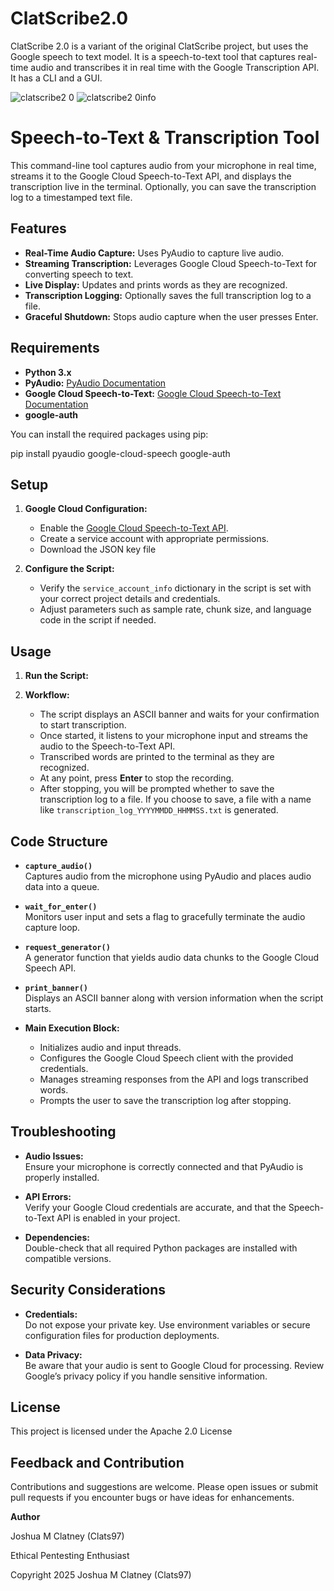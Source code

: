 # ClatScribe2.0
ClatScribe 2.0 is a variant of the original ClatScribe project, but uses the Google speech to text model. It is a speech-to-text tool that captures real-time audio and transcribes it in real time with the Google Transcription API. It has a CLI and a GUI.

![clatscribe2 0](https://github.com/user-attachments/assets/071495d2-89f1-4387-ba09-82190d6d4ecf)
![clatscribe2 0info](https://github.com/user-attachments/assets/a04541ed-a4a0-4d8a-8fc6-aa6ba74df0da)

# Speech-to-Text & Transcription Tool

This command-line tool captures audio from your microphone in real time, streams it to the Google Cloud Speech-to-Text API, and displays the transcription live in the terminal. Optionally, you can save the transcription log to a timestamped text file.

## Features

- **Real-Time Audio Capture:** Uses PyAudio to capture live audio.
- **Streaming Transcription:** Leverages Google Cloud Speech-to-Text for converting speech to text.
- **Live Display:** Updates and prints words as they are recognized.
- **Transcription Logging:** Optionally saves the full transcription log to a file.
- **Graceful Shutdown:** Stops audio capture when the user presses Enter.

## Requirements

- **Python 3.x**  
- **PyAudio:** [PyAudio Documentation](https://people.csail.mit.edu/hubert/pyaudio/)  
- **Google Cloud Speech-to-Text:** [Google Cloud Speech-to-Text Documentation](https://cloud.google.com/speech-to-text/docs)  
- **google-auth**  

You can install the required packages using pip:

pip install pyaudio google-cloud-speech google-auth

## Setup

1. **Google Cloud Configuration:**
   - Enable the [Google Cloud Speech-to-Text API](https://cloud.google.com/speech-to-text).
   - Create a service account with appropriate permissions.
   - Download the JSON key file

2. **Configure the Script:**
   - Verify the `service_account_info` dictionary in the script is set with your correct project details and credentials.
   - Adjust parameters such as sample rate, chunk size, and language code in the script if needed.

## Usage

1. **Run the Script:**

2. **Workflow:**
   - The script displays an ASCII banner and waits for your confirmation to start transcription.
   - Once started, it listens to your microphone input and streams the audio to the Speech-to-Text API.
   - Transcribed words are printed to the terminal as they are recognized.
   - At any point, press **Enter** to stop the recording.
   - After stopping, you will be prompted whether to save the transcription log to a file. If you choose to save, a file with a name like `transcription_log_YYYYMMDD_HHMMSS.txt` is generated.

## Code Structure

- **`capture_audio()`**  
  Captures audio from the microphone using PyAudio and places audio data into a queue.

- **`wait_for_enter()`**  
  Monitors user input and sets a flag to gracefully terminate the audio capture loop.

- **`request_generator()`**  
  A generator function that yields audio data chunks to the Google Cloud Speech API.

- **`print_banner()`**  
  Displays an ASCII banner along with version information when the script starts.

- **Main Execution Block:**  
  - Initializes audio and input threads.
  - Configures the Google Cloud Speech client with the provided credentials.
  - Manages streaming responses from the API and logs transcribed words.
  - Prompts the user to save the transcription log after stopping.

## Troubleshooting

- **Audio Issues:**  
  Ensure your microphone is correctly connected and that PyAudio is properly installed.

- **API Errors:**  
  Verify your Google Cloud credentials are accurate, and that the Speech-to-Text API is enabled in your project.

- **Dependencies:**  
  Double-check that all required Python packages are installed with compatible versions.

## Security Considerations

- **Credentials:**  
  Do not expose your private key. Use environment variables or secure configuration files for production deployments.

- **Data Privacy:**  
  Be aware that your audio is sent to Google Cloud for processing. Review Google’s privacy policy if you handle sensitive information.

## License

This project is licensed under the Apache 2.0 License

## Feedback and Contribution

Contributions and suggestions are welcome. Please open issues or submit pull requests if you encounter bugs or have ideas for enhancements.

**Author**

Joshua M Clatney (Clats97)

Ethical Pentesting Enthusiast

Copyright 2025 Joshua M Clatney (Clats97)



